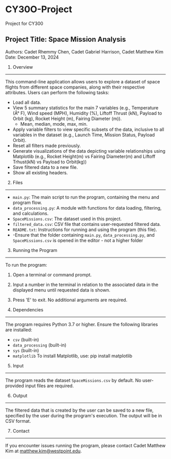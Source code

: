 # CY30O-Project
Project for CY300

Project Title: Space Mission Analysis
-------------------------------------------
Authors: Cadet Rhemmy Chen, Cadet Gabriel Harrison, Cadet Matthew Kim
Date: December 13, 2024

1. Overview
-----------
This command-line application allows users to explore a dataset of space flights 
from different space companies, along with their respective attributes.
Users can perform the following tasks:
- Load all data.
- View 5 summary statistics for the main 7 variables (e.g., Temperature (Â° F),
Wind speed (MPH), Humidity (%), Liftoff Thrust (kN), Payload to Orbit (kg),
Rocket Height (m), Fairing Diameter (m)).
	- Mean, median, mode, max, min.
- Apply variable filters to view specific subsets of the data, inclusive to all
variables in the dataset (e.g., Launch Time, Mission Status, Payload Orbit).
- Reset all filters made previously.
- Generate visualizations of the data depicting variable relationships using 
Matplotlib (e.g., Rocket Height(m) vs Fairing Diameter(m) and
Liftoff Trhust(kN) vs Payload to Orbit(kg))
- Save filtered data to a new file.
- Show all existing headers.

2. Files
--------
- `main.py`: The main script to run the program, containing the menu and program
flow.
- `data_processing.py`: A module with functions for data loading, filtering, and
calculations.
- `SpaceMissions.csv`: The dataset used in this project.
- `filtered_data.csv`: CSV file that contains user-requested filtered data.
- `README.txt`: Instructions for running and using the program (this file).
- -Ensure that the folder containing `main.py`, `data_processing.py`, and `SpaceMissions.csv` is opened in the editor - not a higher folder
3. Running the Program
----------------------
To run the program:
1. Open a terminal or command prompt.
2. Input a number in the terminal in relation to the associated data in the displayed
menu until requested data is shown. 
3. Press 'E' to exit.
No additional arguments are required.

4. Dependencies
---------------
The program requires Python 3.7 or higher. Ensure the following libraries are
installed:
- `csv` (built-in)
- `data_processing` (built-in)
- `sys` (built-in)
- `matplotlib`
To install Matplotlib, use: pip install matplotlib

5. Input
--------
The program reads the dataset `SpaceMissions.csv` by default. No user-provided input
files are required.

6. Output
---------
The filtered data that is created by the user can be saved to a new file, specified by
the user during the program's execution. The output will be in CSV format.

7. Contact
----------
If you encounter issues running the program, please contact Cadet Matthew Kim at
matthew.kim@westpoint.edu.
